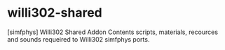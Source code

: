 # willi302-shared
[simfphys] Willi302 Shared Addon
Contents scripts, materials, recources and sounds requeired to Willi302 simfphys ports.
